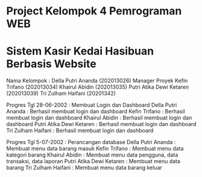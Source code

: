 # Project Kelompok 4 Pemrograman WEB
# Sistem Kasir Kedai Hasibuan Berbasis Website

Nama Kelompok :
Della Putri Ananda (202013026) Manager Proyek
Kefin Trifano (202013034)
Khairul Abidin (202013035)
Putri Atika Dewi Ketaren (202013039)
Tri Zulham Haifani (20201342)

Progres Tgl 28-06-2002 : Membuat Login dan Dashboard
Della Putri Ananda : Berhasil membuat login dan dashboard
Kefin Trifano : Berhasil membuat login dan dashboard
Khairul Abidin : Berhasil membuat login dan dashboard
Putri Atika Dewi Ketaren : Berhasil membuat login dan dashboard
Tri Zulham Haifani : Berhasil membuat login dan dashboard

Progres Tgl 5-07-2002 : Perancangan database
Della Putri Ananda : Membuat menu data barang masuk
Kefin Trifano : Membuat menu data kategori barang
Khairul Abidin : Membuat menu data pengguna, data transaksi, data laporan
Putri Atika Dewi Ketaren : Membuat menu data barang
Tri Zulham Haifani : Membuat menu data barang keluar
